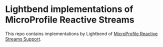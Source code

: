 # Lightbend implementations of MicroProfile Reactive Streams

This repo contains implementations by Lightbend of [MicroProfile Reactive Streams Support](https://github.com/eclipse/microprofile-reactive/tree/master/streams).

